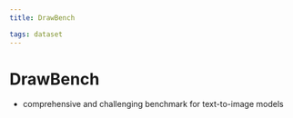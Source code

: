 ```yaml
---
title: DrawBench

tags: dataset 
---
```


# DrawBench
- comprehensive and challenging benchmark for text-to-image models










































